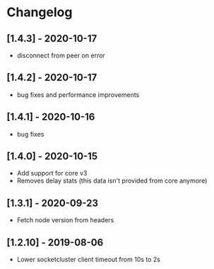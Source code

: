 # Changelog

## [1.4.3] - 2020-10-17

- disconnect from peer on error

## [1.4.2] - 2020-10-17

- bug fixes and performance improvements

## [1.4.1] - 2020-10-16

- bug fixes

## [1.4.0] - 2020-10-15

- Add support for core v3
- Removes delay stats (this data isn't provided from core anymore)

## [1.3.1] - 2020-09-23

- Fetch node version from headers

## [1.2.10] - 2019-08-06

- Lower socketcluster client timeout from 10s to 2s
